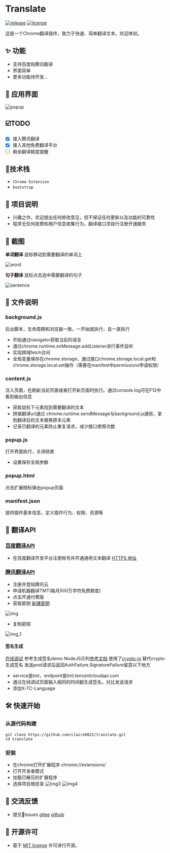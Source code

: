 # Translate

[![release](https://img.shields.io/badge/release-1.0.0-239b59b6)](https://github.com/claire/translate/releases)
[![license](https://img.shields.io/badge/license-MIT-239b59b6)](https://opensource.org/licenses/MIT)
&nbsp;

这是一个Chrome翻译插件，致力于快速、简单翻译文本。欢迎体验。
## ✨ 功能

- 支持百度和腾讯翻译
- 界面简单
- 更多功能待开发...

## 🎉 应用界面
![popup](../shots/popup.png)

## ☑️TODO

- [x] 接入腾讯翻译
- [x] 接入其他免费翻译平台
- [ ] 剩余翻译额度提醒

## 🔧技术栈

- `Chrome Extension`
- `bootstrap`

## 📢 项目说明

- 兴趣之作，欢迎提出任何修改意见，但不保证任何更新以及功能的可靠性
- 程序无任何收费和用户信息收集行为，翻译接口须自行注册开通服务

## 🎨 截图
**单词翻译** 鼠标移动到需要翻译的单词上

![word](../shots/word.gif)

**句子翻译** 鼠标点击选中需要翻译的句子

![sentence](../shots/sentence.gif)

## 📝 文件说明

### background.js
后台脚本，生命周期和浏览器一致，一开始就执行，且一直执行
- 开始通过navigator获取当前的语言
- 通过chrome.runtime.onMessage.addListener进行事件监听
- 实现跨域fetch访问
- 全局变量保存在chrome.storage，通过接口chrome.storage.local.get和chrome.storage.local.set操作（需要在manifest中permissions申请权限）
### content.js
注入页面，在刷新当前页面或者打开新页面时执行。通过console.log可在F12中看到输出信息
- 获取鼠标下元素找到需要翻译的文本
- 拼接翻译url通过 chrome.runtime.sendMessage与background.js通信，拿到翻译后的文本替换原本元素
- 记录已翻译的元素防止重复请求，减少接口使用次数

### popup.js
打开界面执行，关闭结束
- 设置保存全局参数

### popup.html
点击扩展图标弹出popup页面

### manifest.json
提供插件基本信息，定义插件行为、权限、资源等

## 🏁 翻译API

### [百度翻译API](https://api.fanyi.baidu.com/doc/21)
- 在百度翻译开发平台注册账号并开通通用文本翻译
[HTTPS 地址](https://fanyi-api.baidu.com/api/trans/vip/translate)

### [腾讯翻译API](https://cloud.tencent.com/document/api/551/15619)
- 注册并登陆腾讯云
- 申请机器翻译TMT(每月500万字符免费额度)
- 点击开通付费版
- 获取密钥
[新建密钥](https://console.cloud.tencent.com/cam/capi)


![img](../shots/img.png)

- 复制密钥

![img_1](../shots/img_1.png)
#### 签名生成
[在线调试](https://console.cloud.tencent.com/api/explorer?Product=tmt&Version=2018-03-21&Action=TextTranslate)
参考生成签名demo NodeJS示列[参考文档](https://cloud.tencent.com/document/api/213/30654)
使用了[crypto-js](https://cdn.staticfile.org/crypto-js/3.1.2/rollups/hmac-sha256.js) 替代crypto生成签名
发送post请求后返回AuthFailure.SignatureFailure留意以下地方
- service是tmt，endpoint是tmt.tencentcloudapi.com
- 通过在线调试页面输入相同的时间戳生成签名，对比发送请求
- 添加X-TC-Language

## 🛠 快速开始

### 从源代码构建

```shell
git clone https://github.com/claire0821/translate.git
cd translate
```

### 安装
- 在chrome打开扩展程序 chrome://extensions/
- 打开开发者模式
- 加载已解压的扩展程序
- 选择项目根目录
![img3](../shots/img3.png)
![img4](../shots/img4.png)
  
## 🤝 交流反馈

- 提交📌Issues
[gitee](https://gitee.com/claire0821/translate/issues)
[github](https://github.com/claire0821/translate/issues)

## 📜 开源许可

- 基于 [MIT license](https://opensource.org/licenses/MIT) 许可进行开源。
